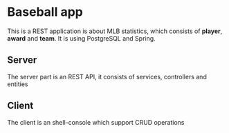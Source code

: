 # Baseball app
This is a REST application is about MLB statistics, which consists of **player**, **award** and **team**.
It is using PostgreSQL and Spring.

## Server

The server part is an REST API, it consists of services, controllers and entities

## Client

The client is an shell-console which support CRUD operations

